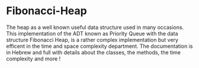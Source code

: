 # Fibonacci-Heap
The heap as a well known useful data structure used in many occasions.
This implementation of the ADT known as Priority Queue with the data structure Fibonacci Heap, 
is a rather complex implementation but very efficent in the time and space complexity department.
The documentation is in Hebrew and full with details about the classes, the methods, the time complexity and more !
